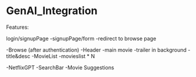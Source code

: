 # GenAI_Integration

Features:

login/signupPage
    -signupPage/form
    -redirect to browse page

-Browse (after authentication)
    -Header
    -main movie
        -trailer in background
        -title&desc
        -MovieList
            -movieslist * N

-NetflixGPT
    -SearchBar
    -Movie Suggestions